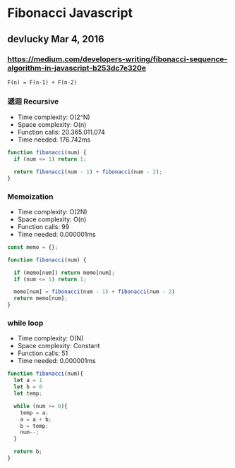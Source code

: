 # Fibonacci Javascript
## devlucky Mar 4, 2016
### https://medium.com/developers-writing/fibonacci-sequence-algorithm-in-javascript-b253dc7e320e

```
F(n) = F(n-1) + F(n-2)
```

### 遞迴 Recursive
- Time complexity: O(2^N)
- Space complexity: O(n)
- Function calls: 20.365.011.074
- Time needed: 176.742ms

```js
function fibonacci(num) {
  if (num <= 1) return 1;

  return fibonacci(num - 1) + fibonacci(num - 2);
}
```

### Memoization
- Time complexity: O(2N)
- Space complexity: O(n)
- Function calls: 99
- Time needed: 0.000001ms

```js
const memo = {};

function fibonacci(num) {

  if (memo[num]) return memo[num];
  if (num <= 1) return 1;

  memo[num] = fibonacci(num - 1) + fibonacci(num - 2)
  return memo[num];
}
```

### while loop
- Time complexity: O(N)
- Space complexity: Constant
- Function calls: 51
- Time needed: 0.000001ms

```js
function fibonacci(num){
  let a = 1
  let b = 0
  let temp;

  while (num >= 0){
    temp = a;
    a = a + b;
    b = temp;
    num--;
  }

  return b;
}
```